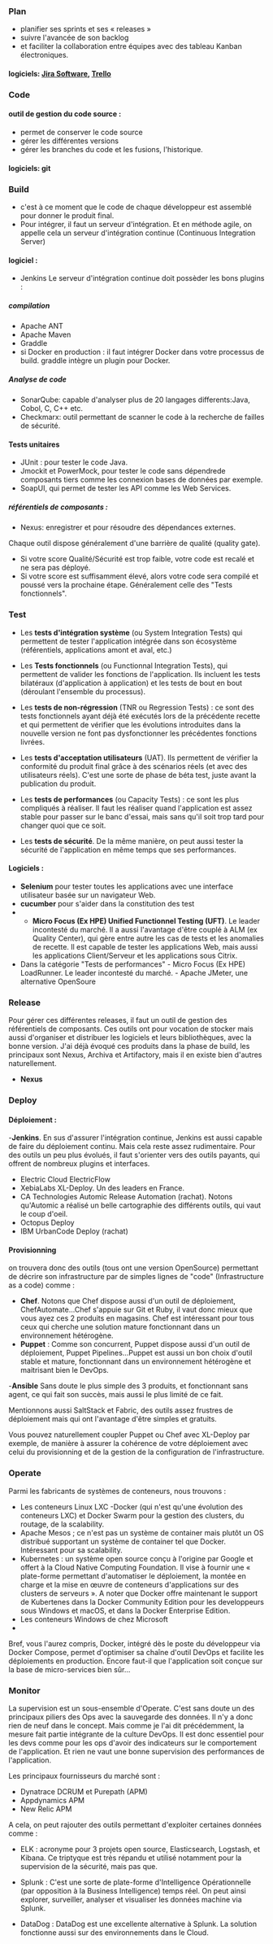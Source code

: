 ### Plan
- planifier ses sprints et ses « releases »
- suivre l'avancée de son backlog
- et faciliter la collaboration entre équipes avec des tableau Kanban électroniques.
#### logiciels: [Jira Software](https://www.atlassian.com/fr/software/jira), [Trello](https://trello.com/) 
### Code
#### outil de gestion du code source :
- permet de conserver le code source
- gérer les différentes versions 
- gérer les branches du code et les fusions, l'historique.
#### logiciels: git 
### Build
- c'est à ce moment que le code de chaque développeur est assemblé pour donner le produit final.
- Pour intégrer, il faut un serveur d'intégration. Et en méthode agile, on appelle cela un serveur d'intégration continue 
  (Continuous Integration Server)
#### logiciel :
- Jenkins
Le serveur d'intégration continue doit possèder les bons plugins :
##### compilation
- Apache ANT
- Apache Maven
- Graddle
- si Docker en production : il faut intégrer Docker dans votre processus de build. graddle intègre un plugin pour Docker.
##### Analyse de code
- SonarQube:  capable d'analyser plus de 20 langages differents:Java, Cobol, C, C++ etc.
- Checkmarx: outil permettant de scanner le code à la recherche de failles de sécurité. 
#### Tests unitaires
- JUnit : pour tester le code Java.
- Jmockit et PowerMock, pour tester le code sans dépendrede  composants tiers comme les connexion bases de données par exemple.
- SoapUI, qui permet de tester les API comme les Web Services. 
##### référentiels de composants :
- Nexus: enregistrer et pour résoudre des dépendances externes. 

Chaque outil dispose généralement d'une barrière de qualité (quality gate). 
- Si votre score Qualité/Sécurité est trop faible, votre code est recalé et ne sera pas déployé. 
- Si votre score est suffisamment élevé, alors votre code sera compilé et poussé vers la prochaine étape. 
 Généralement celle des "Tests fonctionnels".

### Test
- Les **tests d'intégration système** (ou System Integration Tests) qui permettent de tester l'application intégrée dans son écosystème (référentiels, applications amont et aval, etc.)
- Les **Tests fonctionnels** (ou Functionnal Integration Tests), qui permettent de valider les fonctions de l'application. Ils incluent les tests bilatéraux (d'application à application) et les tests de bout en bout (déroulant l'ensemble du processus).
- Les **tests de non-régression** (TNR ou Regression Tests) : ce sont des tests fonctionnels ayant déjà été exécutés lors de la précédente recette et qui permettent de vérifier que les évolutions introduites dans la nouvelle version ne font pas dysfonctionner les précédentes fonctions livrées.

- Les **tests d'acceptation utilisateurs** (UAT). Ils permettent de vérifier la conformité du produit final grâce à des scénarios réels (et avec des utilisateurs réels). C'est une sorte de phase de béta test, juste avant la publication du produit.
- Les **tests de performances** (ou Capacity Tests) : ce sont les plus compliqués à réaliser. Il faut les réaliser 
  quand l'application est assez stable pour passer sur le banc d'essai, mais sans qu'il soit trop tard pour changer 
  quoi que ce soit. 
- Les **tests de sécurité**. De la même manière, on peut aussi tester la sécurité de l'application en même temps que ses performances.
#### Logiciels :
- **Selenium**  pour tester toutes les applications avec une interface utilisateur basée sur un navigateur Web.
- **cucumber** pour s'aider dans la constitution des test
- - **Micro Focus (Ex HPE) Unified Functionnel Testing (UFT)**. Le leader incontesté du marché. Il a aussi l'avantage d'être couplé à ALM (ex Quality Center), qui gère entre autre les cas de tests et les anomalies de recette. Il est capable de tester les applications Web, mais aussi les applications Client/Serveur et les applications sous Citrix.
- Dans la catégorie "Tests de performances"
      - Micro Focus (Ex HPE) LoadRunner. Le leader incontesté du marché.
      - Apache JMeter, une alternative OpenSoure

### Release

Pour gérer ces différentes releases, il faut un outil de gestion des référentiels de composants. Ces outils ont pour vocation de stocker mais aussi d'organiser et distribuer les logiciels et leurs bibliothèques, avec la bonne version. J'ai déjà évoqué ces produits dans la phase de build, les principaux sont Nexus, Archiva et Artifactory, mais il en existe bien d'autres naturellement.
- **Nexus**

### Deploy

 #### Déploiement :
 -**Jenkins**. En sus d'assurer l'intégration continue, Jenkins est aussi capable de faire du déploiement continu. Mais cela reste assez rudimentaire. Pour des outils un peu plus évolués, il faut s'orienter vers des outils payants, qui offrent de nombreux plugins et interfaces.
- Electric Cloud ElectricFlow
- XebiaLabs XL-Deploy. Un des leaders en France.
- CA Technologies Automic Release Automation (rachat). Notons qu'Automic a réalisé un belle cartographie des différents outils, qui vaut le coup d'oeil.
- Octopus Deploy
- IBM UrbanCode Deploy (rachat)

#### Provisionning
on trouvera donc des outils (tous ont une version OpenSource) permettant de décrire son infrastructure par de simples lignes de "code" (Infrastructure as a code) comme :

- **Chef**. Notons que Chef dispose aussi d'un outil de déploiement, ChefAutomate...Chef s'appuie sur Git et Ruby, il vaut donc mieux que vous ayez ces 2 produits en magasins. Chef est intéressant pour tous ceux qui cherche une solution mature fonctionnant dans un environnement hétérogène.
- **Puppet** : Comme son concurrent, Puppet dispose aussi d'un outil de déploiement, Puppet Pipelines...Puppet est aussi un bon choix  d'outil stable et mature, fonctionnant dans un environnement hétérogène et maitrisant bien le DevOps.

-**Ansible** Sans doute le plus simple des 3 produits, et fonctionnant sans agent, ce qui fait son succès, mais aussi le plus limité de ce fait.

 Mentionnons aussi SaltStack et Fabric, des outils assez frustres de déploiement mais qui ont l'avantage d'être simples et gratuits.

 

Vous pouvez naturellement coupler Puppet ou  Chef avec XL-Deploy par exemple, de manière à assurer la cohérence de votre déploiement avec celui du provisionning et de la gestion de la configuration de l'infrastructure.

### Operate
Parmi les fabricants de systèmes de conteneurs, nous trouvons :
- Les conteneurs Linux LXC
-Docker (qui n'est qu'une évolution des conteneurs LXC) et Docker Swarm pour la gestion des clusters, du routage, de la scalability.
- Apache Mesos ; ce n'est pas un système de container mais plutôt un OS distribué supportant un système de container tel que Docker. Intéressant pour sa scalability.
- Kubernetes : un système open source conçu à l'origine par Google et offert à la Cloud Native Computing Foundation. Il vise à fournir une « plate-forme permettant d'automatiser le déploiement, la montée en charge et la mise en œuvre de conteneurs d'applications sur des clusters de serveurs ». A noter que Docker offre maintenant le support de Kubertenes dans la Docker Community Edition pour les developpeurs sous Windows et macOS, et dans la Docker Enterprise Edition.
-  Les conteneurs Windows de chez Microsoft
-  
Bref, vous l'aurez compris, Docker, intégré dès le poste du développeur via Docker Compose, permet d'optimiser sa chaîne d'outil DevOps et facilite les déploiements en production. Encore faut-il que l'application soit conçue sur la base de micro-services bien sûr...

### Monitor
La supervision est un sous-ensemble d'Operate. C'est sans doute un des principaux piliers des Ops avec la sauvegarde des données. Il n'y a donc rien de neuf dans le concept. Mais comme je l'ai dit précédemment, la mesure fait partie intégrante de la culture DevOps. Il est donc essentiel pour les devs comme pour les ops d'avoir des indicateurs sur le comportement de l'application. Et rien ne vaut une bonne supervision des performances de l'application.

 

Les principaux fournisseurs du marché sont :
- Dynatrace DCRUM et Purepath (APM)
- Appdynamics APM
- New Relic APM

A cela, on peut rajouter des outils permettant d'exploiter certaines données comme :
  - ELK : acronyme pour 3 projets open source, Elasticsearch, Logstash, et Kibana. Ce triptyque est très répandu et utilisé notamment pour la supervision de la sécurité, mais pas que.

  - Splunk : C'est une sorte de plate-forme d'Intelligence Opérationnelle (par opposition à la Business Intelligence) temps réel. On peut ainsi explorer, surveiller, analyser et visualiser les données machine via Splunk.
 
  - DataDog : DataDog est une excellente alternative à Splunk. La solution fonctionne aussi sur des environnements dans le Cloud.
